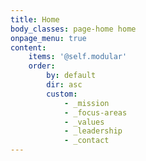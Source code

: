 ```yaml
---
title: Home
body_classes: page-home home
onpage_menu: true
content:
    items: '@self.modular'
    order:
        by: default
        dir: asc
        custom:
            - _mission
            - _focus-areas
            - _values
            - _leadership
            - _contact
---
```

